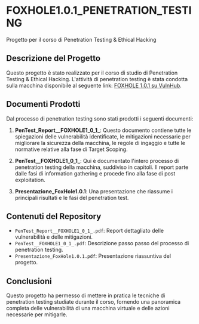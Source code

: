 # FOXHOLE1.0.1_PENETRATION_TESTING

Progetto per il corso di Penetration Testing & Ethical Hacking

## Descrizione del Progetto

Questo progetto è stato realizzato per il corso di studio di Penetration Testing & Ethical Hacking. L'attività di penetration testing è stata condotta sulla macchina disponibile al seguente link: [FOXHOLE 1.0.1 su VulnHub](https://www.vulnhub.com/entry/foxhole-101,566/).

## Documenti Prodotti

Dal processo di penetration testing sono stati prodotti i seguenti documenti:

1. **PenTest_Report__FOXHOLE1_0_1_**: Questo documento contiene tutte le spiegazioni delle vulnerabilità identificate, le mitigazioni necessarie per migliorare la sicurezza della macchina, le regole di ingaggio e tutte le normative relative alla fase di Target Scoping.

2. **PenTest__FOXHOLE1_0_1_**: Qui è documentato l'intero processo di penetration testing della macchina, suddiviso in capitoli. Il report parte dalle fasi di information gathering e procede fino alla fase di post exploitation.

3. **Presentazione_FoxHole1.0.1**: Una presentazione che riassume i principali risultati e le fasi del penetration test.

## Contenuti del Repository

- `PenTest_Report__FOXHOLE1_0_1_.pdf`: Report dettagliato delle vulnerabilità e delle mitigazioni.
- `PenTest__FOXHOLE1_0_1_.pdf`: Descrizione passo passo del processo di penetration testing.
- `Presentazione_FoxHole1.0.1.pdf`: Presentazione riassuntiva del progetto.

## Conclusioni

Questo progetto ha permesso di mettere in pratica le tecniche di penetration testing studiate durante il corso, fornendo una panoramica completa delle vulnerabilità di una macchina virtuale e delle azioni necessarie per mitigarle.
